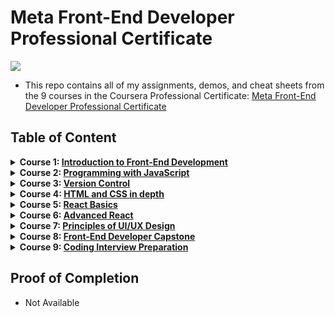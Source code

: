 # Meta Front-End Developer Professional Certificate

<img src="./logo.avif">

- This repo contains all of my assignments, demos, and cheat sheets from the 9 courses in the Coursera Professional Certificate: [Meta Front-End Developer Professional Certificate](https://www.coursera.org/professional-certificates/meta-front-end-developer)

## Table of Content

<details>
<summary><b>Course 1: </b><a href="#"><b>Introduction to Front-End Development</b></a></summary>

  * Week 1: [Get started with web development]()
  * Week 2: [Introduction to HTML and CSS]()
  * Week 3: [UI Frameworks]()
  * Week 4: [End-of-Course Graded Assessment]()
</details>

<details>
<summary><b>Course 2: </b><a href="#"><b>Programming with JavaScript</b></a></summary>

  * Week 1: [Introduction to Javascript](#)
  * Week 2: [The Building Blocks of a Program]()
  * Week 3: [Programming Paradigms]()
  * Week 4: [Testing])
  * Week 5: [End-of-Course Graded Assessment]()
</details>

<details>
<summary><b>Course 3: </b><a href="#"><b>Version Control</b></a></summary>

  * Week 1: [Software collaboration]()
  * Week 2: [Command Line]()
  * Week 3: [Working with Git]()
  * Week 4: [Graded Assessment]()
</details>

<details>
<summary><b>Course 4: </b><a href="#"><b>HTML and CSS in depth</b></a></summary>

  * Week 1: [HTML in depth]()
  * Week 2: [Interactive CSS]()
  * Week 3: [Graded Assessment]()
</details>

<details>
<summary><b>Course 5: </b><a href="#"><b>React Basics</b></a></summary>

  * Week 1: [React Components]()
  * Week 2: [Data and State]()
  * Week 3: [Navigation, Updating and Assets in React.js]()
  * Week 4: [Your first React app]()
</details>

<details>
<summary><b>Course 6: </b><a href="#"><b>Advanced React</b></a></summary>

  * Week 1: [Components]()
  * Week 2: [React Hooks and Custom Hooks]()
  * Week 3: [JSX and testing]()
  * Week 4: [Final project]()
</details>

<details>
<summary><b>Course 7: </b><a href="#"><b>Principles of UI/UX Design</b></a></summary>

  * Week 1: [Introduction to UX and UI design]()
  * Week 2: [Evaluating interactive design]()
  * Week 3: [Applied Design Fundamentals]()
  * Week 4: [Designing your UI]()
  * Week 5: 
</details>

<details>
<summary><b>Course 8: </b><a href="#"><b>Front-End Developer Capstone</b></a></summary>

  * Week 1: 
  * Week 2: 
  * Week 3: 
  * Week 4: 
  * Week 5: 
</details>

<details>
<summary><b>Course 9: </b><a href="#"><b>Coding Interview Preparation</b></a></summary>

  * Week 1: 
  * Week 2: 
  * Week 3: 
  * Week 4: 
  * Week 5: 
</details>

## Proof of Completion

- Not Available
